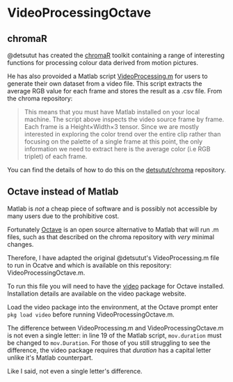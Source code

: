 # VideoProcessingOctave

## chromaR
@detsutut has created the [chromaR](https://github.com/detsutut/chroma) toolkit containing a range of interesting functions for processing colour data derived from motion pictures. 

He has also provoided a Matlab script [VideoProcessing.m](https://github.com/detsutut/chroma/blob/master/videoProcessing.m) for users to generate their own dataset from a video file. This script extracts the average RGB value for each frame and stores the result as a .csv file. From the chroma repository:

> This means that you must have Matlab installed on your local machine. The script above inspects the video source frame by frame. Each frame is a Height×Width×3 tensor. Since we are mostly interested in exploring the color trend over the entire clip rather than focusing on the palette of a single frame at this point, the only information we need to extract here is the average color (i.e RGB triplet) of each frame.

You can find the details of how to do this on the [detsutut/chroma](https://github.com/detsutut/chroma) repository.

## Octave instead of Matlab
Matlab is *not* a cheap piece of software and is possibly not accessible by many users due to the prohibitive cost.

Fortunately [Octave](https://www.gnu.org/software/octave/index) is an open source alternative to Matlab that will run .m files, such as that described on the chroma repository with *very* minimal changes.

Therefore, I have adapted the original @detsutut's VideoProcessing.m file to run in Ocatve and which is available on this repository: VideoProcessingOctave.m.

To run this file you will need to have the [video](https://wiki.octave.org/Video_package) package for Octave installed. Installation details are available on the video package website. 

Load the video package into the environment, at the Octave prompt enter `pkg load video` before running VideoProcessingOctave.m.

The difference between VideoProcessing.m and VideoProcessingOctave.m is not even a single letter: in line 19 of the Matlab script, `mov.duration` must be changed to `mov.Duration`. For those of you still struggling to see the difference, the video package requires that *duration* has a capital letter unlike it's Matlab counterpart. 

Like I said, not even a single letter's difference.
